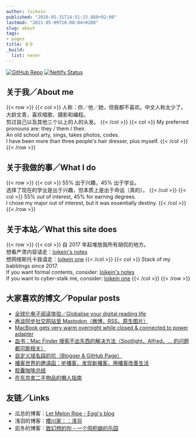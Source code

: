 ```yaml
---
author: loikein
published: "2020-05-31T14:51:15.860+02:00"
lastmod: "2021-05-09T10:08:04+0200"
slug: about
tags:
- pages
title: 关于
_build:
  list: never
---
```

[![GitHub Repo](https://img.shields.io/badge/Source-Code-037BBA.svg)](https://github.com/loikein/blog-hugo) [![Netlify Status](https://api.netlify.com/api/v1/badges/5c630036-da22-42af-b033-b5b1aa98d015/deploy-status)](https://app.netlify.com/sites/epic-mestorf-3202f7/deploys)

## 关于我／About me

{{< row >}}
{{< col >}}
人称：你／他／她，但我都不喜欢。中文人称太少了。  
大龄文青，喜欢唱歌、摄影和编程。  
剪过自己以及其他三个以上的人的头发。
{{< /col >}}
{{< col >}}
My preferred pronouns are: they / them / their.  
An old school arty, sings, takes photos, codes.  
I have been more than three people's hair dresser, plus myself.
{{< /col >}}
{{< /row >}}

## 关于我做的事／What I do

{{< row >}}
{{< col >}}
55% 出于兴趣，45% 出于学业。  
选择了现在的学业是出于兴趣，但本质上是出于命运（真的）。
{{< /col >}}
{{< col >}}
55% out of interest, 45% for earning degrees.  
I chose my major out of interest, but it was essentially destiny.
{{< /col >}}
{{< /row >}}

## 关于本站／What this site does

{{< row >}}
{{< col >}}
自 2017 年起堆放我所有胡侃的地方。  
想看严肃内容请走：[loikein's notes](https://notes.loikein.one/post/)  
想网络斯托卡我请走：[loikein one](https://www.loikein.one/)
{{< /col >}}
{{< col >}}
Stack of my babblings since 2017.  
If you want formal contents, consider: [loikein's notes](https://notes.loikein.one/post/)  
If you want to cyber-stalk me, consider: [loikein one](https://www.loikein.one/)
{{< /col >}}
{{< /row >}}

## 大家喜欢的博文／Popular posts

- [全球化电子阅读体验／Globalise your digital reading life](/posts/2019-06-20-globalise-your-digital-reading-life/)
- [再谈同步社交网站至 Mastodon（微博，RSS，原生图片）](/posts/2020-03-09-sync-mastodon-and-sns-again/)
- [MacBook gets very warm overnight while closed & connected to power adapter](/posts/2019-11-10-macbook-gets-warm-overnight-while-connected-to-power/)
- [血书：Mac Finder 搜索不出东西的解决方法（Spotlight，Alfred，… 的问题都可能相关）](/posts/2019-12-16-solve-searching-problems-of-mac-finder/)
- [自定义域名踩的坑（Blogger & GitHub Page）](/posts/2020-04-15-pitfalls-with-custom-domain-for-blogger-and-github-pages/)
- [播客世界的邀请函：听播客，发现新播客，用播客改善生活](/posts/2020-05-18-invitation-to-podcast/)
- [胶囊咖啡总结](/posts/2019-10-25-a-study-of-capsule-coffee/)
- [在东京卖二手物品的懒人指南](/posts/2018-09-29-dummy-s-guide-to-selling-second-hand-in-tokyo/)


## 友链／Links

- 瓜总的博客：[Let Melon Ripe - Eggi's blog](https://captaineggi.github.io/)
- 浅羽的博客：[櫻川家：：浅羽](https://asaba.sakuragawa.moe/)
- 凪冬的博客：[致幻想的你 – 一个囤积癖的乐园](https://soulbookstore.blog/)

<!-- - 李总的博客：[稍后再说](https://woshiyulei.blogspot.com/) -->
